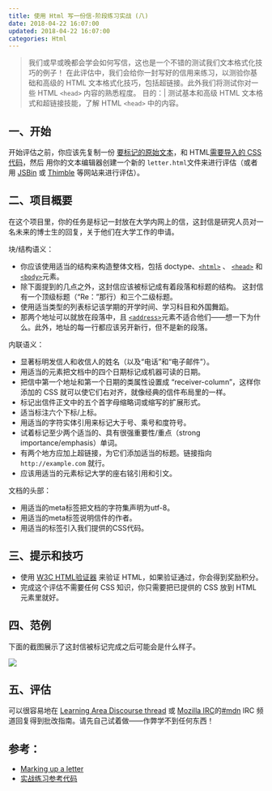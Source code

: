 ```yaml
---
title: 使用 Html 写一份信-阶段练习实战 (八)
date: 2018-04-22 16:07:00
updated: 2018-04-22 16:07:00
categories: Html
---
```


>我们或早或晚都会学会如何写信，这也是一个不错的测试我们文本格式化技巧的例子！ 在此评估中，我们会给你一封写好的信用来练习，以测验你基础和高级的 HTML 文本格式化技巧，包括超链接。此外我们将测试你对一些 HTML `<head>` 内容的熟悉程度。
目的：| 测试基本和高级 HTML 文本格式和超链接技能，了解 HTML `<head>` 中的内容。

## 一、开始

开始评估之前，你应该先复制一份 [要标记的原始文本](https://github.com/mdn/learning-area/blob/master/html/introduction-to-html/marking-up-a-letter-start/letter-text.txt)，和 HTML[需要导入的 CSS 代码](https://github.com/mdn/learning-area/blob/master/html/introduction-to-html/marking-up-a-letter-start/css.txt)，然后 用你的文本编辑器创建一个新的 `letter.html`文件来进行评估（或者用 [JSBin](http://jsbin.com/) 或 [Thimble](https://thimble.mozilla.org/) 等网站来进行评估）。

## 二、项目概要

在这个项目里，你的任务是标记一封放在大学内网上的信，这封信是研究人员对一名未来的博士生的回复，关于他们在大学工作的申请。

块/结构语义：

* 你应该使用适当的结构来构造整体文档，包括 doctype、[`<html>`](https://developer.mozilla.org/zh-CN/docs/Web/HTML/Element/html "HTML <html>元素表示HTML文档的根（顶层元素），因此也称为根元素。所有其他元素必须是此元素的后代。") 、 [`<head>`](https://developer.mozilla.org/zh-CN/docs/Web/HTML/Element/head "HTML <head>元素提供有关文档的一般信息（元数据），包括其标题和其脚本和样式表的链接。") 和 [`<body>`](https://developer.mozilla.org/zh-CN/docs/Web/HTML/Element/body "HTML <body>元素表示HTML文档的内容。文档中只能有一个<body>元素。")元素。
* 除下面提到的几点之外，这封信应该被标记成有着段落和标题的结构。 这封信有一个顶级标题（“Re：”那行）和三个二级标题。
* 使用适当类型的列表标记该学期的开学时间、学习科目和外国舞蹈。
* 那两个地址可以就放在段落中，且 [`<address>`](https://developer.mozilla.org/zh-CN/docs/Web/HTML/Element/address "HTML <address>元素提供最近的<article>或<body>祖先的联系信息;在后一种情况下，它适用于整个文件。")元素不适合他们——想一下为什么。此外，地址的每一行都应该另开新行，但不是新的段落。

内联语义：

* 显著标明发信人和收信人的姓名（以及“电话”和“电子邮件”）。
* 用适当的元素把文档中的四个日期标记成机器可读的日期。
* 把信中第一个地址和第一个日期的类属性设置成 “receiver-column”，这样你添加的 CSS 就可以使它们右对齐，就像经典的信件布局里的一样。
* 标记出信件正文中的五个首字母缩略词或缩写的扩展形式。
* 适当标注六个下标/上标。
* 用适当的字符实体引用来标记大于号、乘号和度符号。
* 试着标记至少两个适当的、具有很强重要性/重点（strong importance/emphasis）单词。
* 有两个地方应加上超链接，为它们添加适当的标题。链接指向 `http://example.com` 就行。
* 应该用适当的元素标记大学的座右铭引用和引文。

文档的头部：

* 用适当的meta标签把文档的字符集声明为utf-8。
* 用适当的meta标签说明信件的作者。
* 用适当的标签引入我们提供的CSS代码。

## 三、提示和技巧

* 使用 [W3C HTML验证器](https://validator.w3.org/) 来验证 HTML，如果验证通过，你会得到奖励积分。
* 完成这个评估不需要任何 CSS 知识，你只需要把已提供的 CSS 放到 HTML 元素里就好。

## 四、范例

下面的截图展示了这封信被标记完成之后可能会是什么样子。

![](https://mdn.mozillademos.org/files/12291/letter-screengrab.png)

## 五、评估

可以很容易地在 [Learning Area Discourse thread](https://discourse.mozilla-community.org/t/learning-web-development-marking-guides-and-questions/16294) 或 [Mozilla IRC](https://wiki.mozilla.org/IRC)的[\#mdn](irc://irc.mozilla.org/mdn) IRC 频道回复得到批改指南。请先自己试着做——作弊学不到任何东西！


## 参考：
- [Marking up a letter](https://developer.mozilla.org/en-US/docs/Learn/HTML/Introduction_to_HTML/Marking_up_a_letter)
- [实战练习参考代码](https://github.com/Jesse-Chiu/learning-area/blob/master/html/introduction-to-html/marking-up-a-letter-finished/index.html)
